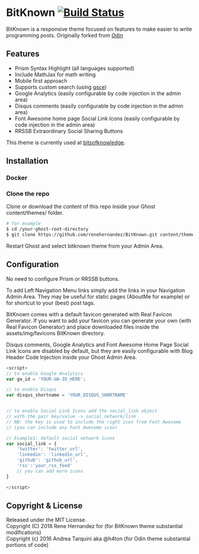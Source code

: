 # BitKnown [![Build Status](https://travis-ci.org/renehernandez/BitKnown.svg?branch=master)](https://travis-ci.org/renehernandez/BitKnown)

BitKnown is a responsive theme focused on features to make easier to write programming posts. Originally forked from [Odin](https://github.com/h4t0n/odin)

## Features

* Prism Syntax Highlight (all languages supported)  
* Include MathJax for math writing  
* Mobile first approach
* Supports custom search (using [gsce](https://cse.google.com))
* Google Analytics (easily configurable by code injection in the admin area)  
* Disqus comments (easily configurable by code injection in the admin area)  
* Font Awesome home page Social Link Icons (easily configurable by code injection in the admin area)
* RRSSB Extraordinary Social Sharing Buttons  

This theme is currently used at [bitsofknowledge](https://bitsofknowledge.net).

## Installation

### Docker 


### Clone the repo

Clone or download the content of this repo inside your Ghost content/themes/ folder.

```bash
# for example
$ cd /your-ghost-root-directory
$ git clone https://github.com/renehernandez/BitKnown.git content/themes/bitknown
```
Restart Ghost and select bitknown theme from your Admin Area.

## Configuration

No need to configure Prism or RRSSB buttons.

To add Left Navigation Menu links simply add the links in your Navigation Admin Area. They may be useful for static pages (AboutMe for example) or for shortcut to your (best) post tags.

BitKnown comes with a default favicon generated with Real Favicon Generator. If you want to add your favicon you can generate your own (with Real Favicon Generator) and place downloaded files inside the assets/img/favicons BitKnown directory.

Disqus comments, Google Analytics and Font Awesome Home Page Social Link Icons are disabled by default, but they are easily configurable with Blog Header Code Injection inside your Ghost Admin Area.

```javascript
<script>
// to enable Google Analytics
var ga_id = 'YOUR-UA-ID_HERE';

// to enable Disqus
var disqus_shortname = 'YOUR_DISQUS_SHORTNAME'


// to enable Social Link Icons add the social_link object
// with the pair key/value -> social_network/link
// NB: the key is used to include the right icon from Font Awesome
// (you can include any Font Awesome icon)

// Example1: default social network icons
var social_link = {
    'twitter': 'twitter_url',
    'linkedin': 'linkedin_url',
    'github': 'github_url',
    'rss':'your_rss_feed'
    // you can add more icons
}

</script>
```

## Copyright & License

Released under the MIT License.  
Copyright (C) 2018 Rene Hernandez for (for BitKnown theme substantial modifications)  
Copyright (c) 2016 Andrea Tarquini aka @h4ton (for Odin theme substantial portions of code)
